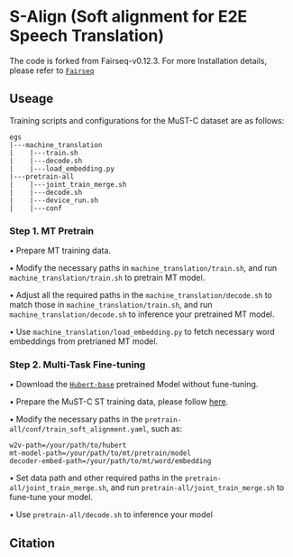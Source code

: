 # **S-Align (Soft alignment for E2E Speech Translation)**

The code is forked from Fairseq-v0.12.3. For more Installation details, please refer to [`Fairseq`](https://github.com/facebookresearch/fairseq/tree/v0.12.2) 

## Useage

Training scripts and configurations for the MuST-C dataset are as follows:

```
egs
|---machine_translation
|    |---train.sh
|    |---decode.sh
|    |---load_embedding.py
|---pretrain-all
|    |---joint_train_merge.sh
|    |---decode.sh
|    |---device_run.sh
|    |---conf
```
### Step 1. MT Pretrain

&bull; Prepare MT training data.

&bull; Modify the necessary paths in `machine_translation/train.sh`, and run `machine_translation/train.sh` to pretrain MT model.

&bull; Adjust all the required paths in the `machine_translation/decode.sh` to match those in `machine_translation/train.sh`, and run `machine_translation/decode.sh` to inference your pretrained MT model.

&bull; Use `machine_translation/load_embedding.py` to fetch necessary word embeddings from pretrianed MT model.


### Step 2. Multi-Task Fine-tuning

&bull; Download the [`Hubert-base`](https://dl.fbaipublicfiles.com/hubert/hubert_base_ls960.pt) pretrained Model without fune-tuning.

&bull; Prepare the MuST-C ST training data, please follow [here](https://github.com/facebookresearch/fairseq/blob/v0.12.2/examples/speech_to_text/docs/mustc_example.md#data-preparation).

&bull; Modify the necessary paths in the `pretrain-all/conf/train_soft_alignment.yaml`, such as:
```
w2v-path=/your/path/to/hubert
mt-model-path=/your/path/to/mt/pretrain/model
decoder-embed-path=/your/path/to/mt/word/embedding
```
&bull; Set data path and other required paths in the `pretrain-all/joint_train_merge.sh`, and run `pretrain-all/joint_train_merge.sh` to fune-tune your model.

&bull; Use `pretrain-all/decode.sh` to inference your model

## Citation
